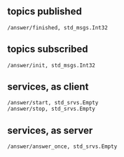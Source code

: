 ## topics published

    /answer/finished, std_msgs.Int32

## topics subscribed

    /answer/init, std_msgs.Int32

## services, as client

    /answer/start, std_srvs.Empty
    /answer/stop, std_srvs.Empty

## services, as server

    /answer/answer_once, std_srvs.Empty

